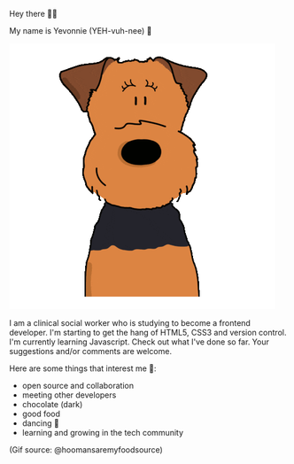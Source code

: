 Hey there 👋🏾 

My name is Yevonnie (YEH-vuh-nee) 🙂

![dog waving hello](hello-dog.gif)

I am a clinical social worker who is studying to become a frontend developer. I'm starting to get the hang of HTML5, CSS3 and version control. I'm currently learning Javascript. Check out what I've done so far. Your suggestions and/or comments are welcome.

Here are some things that interest me 🙂: 

- open source and collaboration
- meeting other developers
- chocolate (dark)
- good food 
- dancing 💃 
- learning and growing in the tech community

(Gif source: @hoomansaremyfoodsource)

